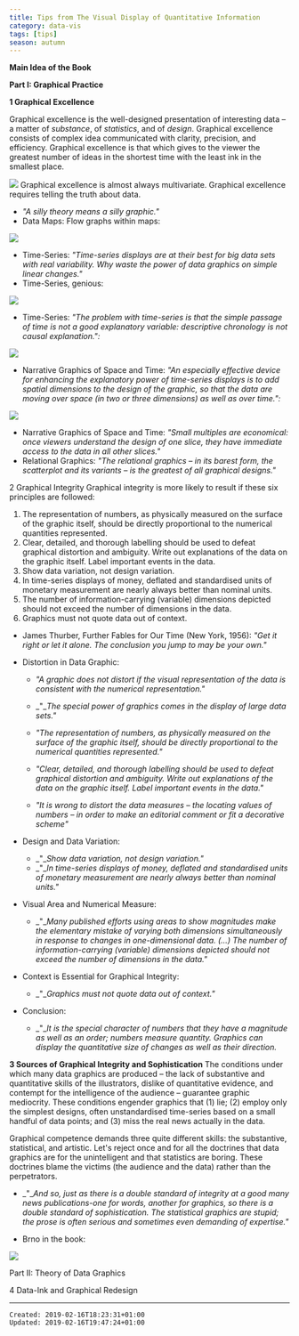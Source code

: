 ```yaml
---
title: Tips from The Visual Display of Quantitative Information
category: data-vis
tags: [tips]
season: autumn
---
```


**Main Idea of the Book**

**Part I: Graphical Practice**

**1 Graphical Excellence**

Graphical excellence is the well-designed presentation of interesting data – a matter of _substance_, of _statistics_, and of _design_.
Graphical excellence consists of complex idea communicated with clarity, precision, and efficiency.
Graphical excellence is that which gives to the viewer the greatest number of ideas in the shortest time with the least ink in the smallest place.

![](../__files/tufte3.png)
Graphical excellence is almost always multivariate.
Graphical excellence requires telling the truth about data.

*   _"A silly theory means a silly graphic."_
*   Data Maps: Flow graphs within maps:

![](../__files/tufte1.png)

*   Time-Series: _"Time-series displays are at their best for big data sets with real variability. Why waste the power of data graphics on simple linear changes."_
*   Time-Series, genious:

![](../__files/tufte2.png)

*   Time-Series: _"The problem with time-series is that the simple passage of time is not a good explanatory variable: descriptive chronology is not causal explanation.":_

![](../__files/tufte5.png)

*   Narrative Graphics of Space and Time: _"An especially effective device for enhancing the explanatory power of time-series displays is to add spatial dimensions to the design of the graphic, so that the data are moving over space (in two or three dimensions) as well as over time.":_

![](../__files/tufte.png)

*   Narrative Graphics of Space and Time: _"Small multiples are economical: once viewers understand the design of one slice, they have immediate access to the data in all other slices."_
*   Relational Graphics: _"The relational graphics – in its barest form, the scatterplot and its variants – is the greatest of all graphical designs."_

2 Graphical Integrity
Graphical integrity is more likely to result if these six principles are followed:

1.  The representation of numbers, as physically measured on the surface of the graphic itself, should be directly proportional to the numerical quantities represented.
2.  Clear, detailed, and thorough labelling should be used to defeat graphical distortion and ambiguity. Write out explanations of the data on the graphic itself. Label important events in the data.
3.  Show data variation, not design variation.
4.  In time-series displays of money, deflated and standardised units of monetary measurement are nearly always better than nominal units.
5.  The number of information-carrying (variable) dimensions depicted should not exceed the number of dimensions in the data.
6.  Graphics must not quote data out of context.

*   James Thurber, Further Fables for Our Time (New York, 1956): _"Get it right or let it alone._ _The conclusion you jump to may be your own."_
*   Distortion in Data Graphic:

    *   _"A_ _graphic does not distort if the visual representation of the data is_ _consistent with the numerical representation."_
    *   _"__The special power of graphics_ _comes in the display of large data sets."_
    *   _"The representation of numbers, as physically_ _measured on the surface of the graphic itself,_ _should be directly proportional to the numerical_ _quantities represented."_

    *   _"Clear, detailed, and thorough labelling should be_ _used to defeat graphical distortion and ambiguity._ _Write out explanations of the data on the_ _graphic itself. Label important events in the data."_
    *   _"It is wrong to distort the data measures – the_ _locating values of numbers – in order to make an editorial_ _comment or fit a decorative scheme"_
*   Design and Data Variation:
    *   _"__Show data variation, not design variation."_
    *   _"__In time-series displays of money, deflated and_ _standardised units of monetary measurement are_ _nearly always better than nominal units."_
*   Visual Area and Numerical Measure:
    *   _"__Many published efforts using areas to show magnitudes make_ _the elementary mistake of varying both dimensions simultaneously_ _in response to changes in one-dimensional data. (...)_ _The number of information-carrying (variable)_ _dimensions depicted should not exceed the_ _number of dimensions in the data."_
*   Context is Essential for Graphical Integrity:
    *   _"__Graphics must not quote data out of context."_
*   Conclusion:
    *   _"__It is the special character_ _of numbers that they have a magnitude as well as an order;_ _numbers measure quantity. Graphics can display the quantitative_ _size of changes as well as their direction._

**3 Sources of Graphical Integrity and Sophistication**
The conditions under which many data graphics are produced – the lack of substantive and quantitative skills of the illustrators, dislike of quantitative evidence, and contempt for the intelligence of the audience – guarantee graphic mediocrity. These conditions engender graphics that (1) lie; (2) employ only the simplest designs, often unstandardised time-series based on a small handful of data points; and (3) miss the real news actually in the data.

Graphical competence demands three quite different skills: the substantive, statistical, and artistic. Let's reject once and for all the doctrines that data graphics are for the unintelligent and that statistics are boring. These doctrines blame the victims (the audience and the data) rather than the perpetrators.

*   _"__And so, just as there is a double standard of integrity at a good_ _many news publications-one for words, another for graphics, so_ _there is a double standard of sophistication. The statistical_ _graphics are stupid; the prose is often serious and sometimes even_ _demanding of expertise."_

*   Brno in the book:

![](../__files/tufte4.png)

Part II: Theory of Data Graphics

4 Data-Ink and Graphical Redesign

---

    Created: 2019-02-16T18:23:31+01:00
    Updated: 2019-02-16T19:47:24+01:00
